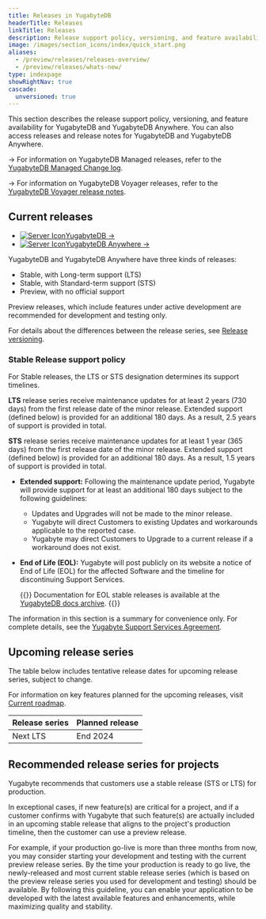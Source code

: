 ```yaml
---
title: Releases in YugabyteDB
headerTitle: Releases
linkTitle: Releases
description: Release support policy, versioning, and feature availability for YugabyteDB.
image: /images/section_icons/index/quick_start.png
aliases:
  - /preview/releases/releases-overview/
  - /preview/releases/whats-new/
type: indexpage
showRightNav: true
cascade:
  unversioned: true
---
```


This section describes the release support policy, versioning, and feature availability for YugabyteDB and YugabyteDB Anywhere. You can also access releases and release notes for YugabyteDB and YugabyteDB Anywhere.

-> For information on YugabyteDB Managed releases, refer to the [YugabyteDB Managed Change log](../yugabyte-cloud/release-notes/).

-> For information on YugabyteDB Voyager releases, refer to the [YugabyteDB Voyager release notes](../yugabyte-voyager/release-notes/).

## Current releases

<ul class="nav yb-pills">
  <li>
    <a href="ybdb-releases/">
        <img src="/icons/database.svg" alt="Server Icon"><span>YugabyteDB -></span>
    </a>
  </li>
  <li>
    <a href="yba-releases/">
        <img src="/icons/server.svg" alt="Server Icon"><span>YugabyteDB Anywhere -></span>
    </a>
  </li>
</ul>

YugabyteDB and YugabyteDB Anywhere have three kinds of releases:

- Stable, with Long-term support (LTS)
- Stable, with Standard-term support (STS)
- Preview, with no official support

Preview releases, which include features under active development are recommended for development and testing only.

For details about the differences between the release series, see [Release versioning](versioning/).

### Stable Release support policy

For Stable releases, the LTS or STS designation determines its support timelines.

**LTS** release series receive maintenance updates for at least 2 years (730 days) from the first release date of the minor release. Extended support (defined below) is provided for an additional 180 days. As a result, 2.5 years of support is provided in total.

**STS** release series receive maintenance updates for at least 1 year (365 days) from the first release date of the minor release. Extended support (defined below) is provided for an additional 180 days. As a result, 1.5 years of support is provided in total.

- **Extended support:** Following the maintenance update period, Yugabyte will provide support for at least an additional 180 days subject to the following guidelines:
  - Updates and Upgrades will not be made to the minor release.
  - Yugabyte will direct Customers to existing Updates and workarounds applicable to the reported case.
  - Yugabyte may direct Customers to Upgrade to a current release if a workaround does not exist.
- **End of Life (EOL):** Yugabyte will post publicly on its website a notice of End of Life (EOL) for the affected Software and the timeline for discontinuing Support Services.

  {{<note title="Archived docs available">}}
Documentation for EOL stable releases is available at the [YugabyteDB docs archive](https://docs-archive.yugabyte.com/).
  {{</note>}}

The information in this section is a summary for convenience only. For complete details, see the [Yugabyte Support Services Agreement](https://www.yugabyte.com/yugabyte-software-support-services-agreement/).

## Upcoming release series

The table below includes tentative release dates for upcoming release series, subject to change.

For information on key features planned for the upcoming releases, visit [Current roadmap](https://github.com/yugabyte/yugabyte-db#current-roadmap).

| Release series | Planned release |
| :------------- | :-------------- |
| Next LTS    | End 2024       |

## Recommended release series for projects

Yugabyte recommends that customers use a stable release (STS or LTS) for production.

In exceptional cases, if new feature(s) are critical for a project, and if a customer confirms with Yugabyte that such feature(s) are actually included in an upcoming stable release that aligns to the project's production timeline, then the customer can use a preview release.

For example, if your production go-live is more than three months from now, you may consider starting your development and testing with the current preview release series. By the time your production is ready to go live, the newly-released and most current stable release series (which is based on the preview release series you used for development and testing) should be available. By following this guideline, you can enable your application to be developed with the latest available features and enhancements, while maximizing quality and stability.
